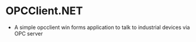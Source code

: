 # OPCClient.NET

* A simple opcclient win forms application to talk to industrial devices via OPC server
